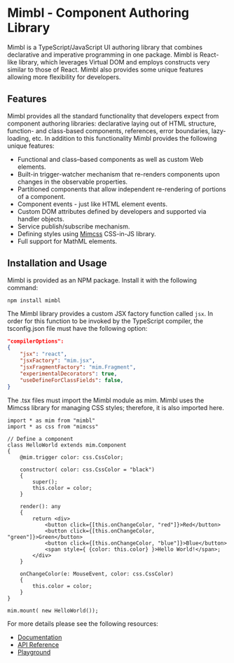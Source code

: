 # Mimbl - Component Authoring Library
Mimbl is a TypeScript/JavaScript UI authoring library that combines declarative and imperative programming in one package. Mimbl is React-like library, which leverages Virtual DOM and employs constructs very similar to those of React. Mimbl also provides some unique features allowing more flexibility for developers.

## Features
Mimbl provides all the standard functionality that developers expect from component authoring libraries: declarative laying out of HTML structure, function- and class-based components, references, error boundaries, lazy-loading, etc. In addition to this functionality Mimbl provides the following unique features:

- Functional and class–based components as well as custom Web elements.
- Built-in trigger-watcher mechanism that re-renders components upon changes in the observable properties.
- Partitioned components that allow independent re-rendering of portions of a component.
- Component events - just like HTML element events.
- Custom DOM attributes defined by developers and supported via handler objects.
- Service publish/subscribe mechanism.
- Defining styles using [Mimcss](https://mimcss.com) CSS-in-JS library.
- Full support for MathML elements.

## Installation and Usage
Mimbl is provided as an NPM package. Install it with the following command:

```
npm install mimbl
```

The Mimbl library provides a custom JSX factory function called `jsx`. In order for this function to be invoked by the TypeScript compiler, the tsconfig.json file must have the following option:

```json
"compilerOptions":
{
    "jsx": "react",
    "jsxFactory": "mim.jsx",
    "jsxFragmentFactory": "mim.Fragment",
    "experimentalDecorators": true,
    "useDefineForClassFields": false,
}
 ```

The .tsx files must import the Mimbl module as mim. Mimbl uses the Mimcss library for managing CSS styles; therefore, it is also imported here.

```tsx
import * as mim from "mimbl"
import * as css from "mimcss"

// Define a component
class HelloWorld extends mim.Component
{
    @mim.trigger color: css.CssColor;

    constructor( color: css.CssColor = "black")
    {
        super();
        this.color = color;
    }

    render(): any
    {
        return <div>
            <button click={[this.onChangeColor, "red"]}>Red</button>
            <button click={[this.onChangeColor, "green"]}>Green</button>
            <button click={[this.onChangeColor, "blue"]}>Blue</button>
            <span style={ {color: this.color} }>Hello World!</span>;
        </div>
    }

    onChangeColor(e: MouseEvent, color: css.CssColor)
    {
        this.color = color;
    }
}

mim.mount( new HelloWorld());
```

For more details please see the following resources:
- [Documentation](https://www.mimjs.com/guide/introduction.html)
- [API Reference](https://www.mimjs.com/typedoc.html)
- [Playground](https://www.mimjs.com/demo/playground.html)

